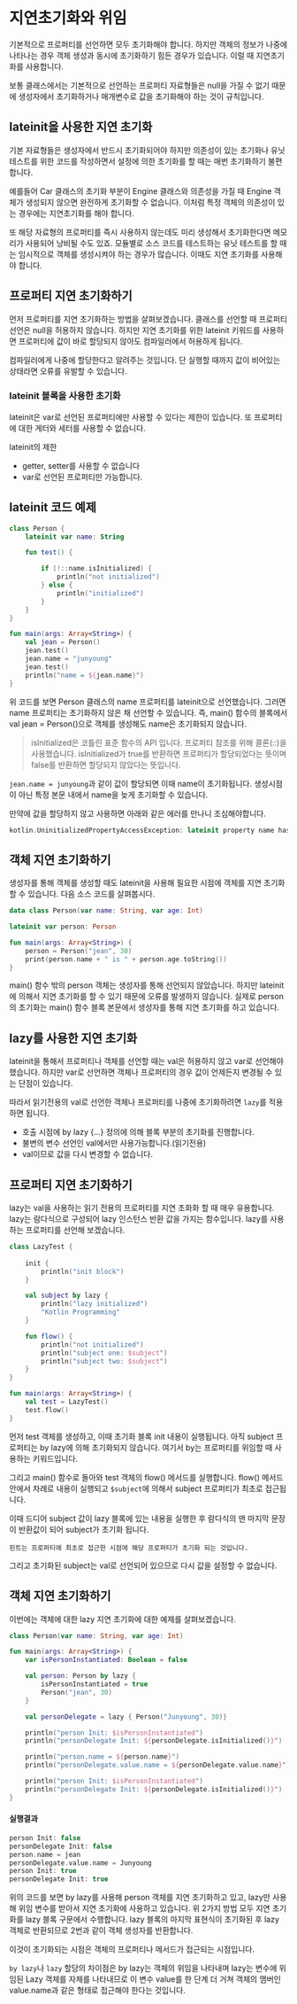 # 지연초기화와 위임

기본적으로 프로퍼티를 선언하면 모두 초기화해야 합니다. 하지만 객체의 정보가 나중에 나타나는 경우 객체 생성과 동시에 초기화하기 힘든 경우가 있습니다. 이럴 때 지연초기화를 사용합니다.

보통 클래스에서는 기본적으로 선언하는 프로퍼티 자료형들은 null을 가질 수 없기 때문에 생성자에서 초기화하거나 매개변수로 값을 초기화해야 하는 것이 규칙입니다.

## lateinit을 사용한 지연 초기화

기본 자료형들은 생성자에서 반드시 초기화되어야 하지만 의존성이 있는 초기화나 유닛 테스트를 위한 코드를 작성하면서 설정에 의한 초기화를 할 때는 매번 초기화하기 불편합니다.

예를들어 Car 클래스의 초기화 부분이 Engine 클래스와 의존성을 가질 때 Engine 객체가 생성되지 않으면 완전하게 초기화할 수 없습니다. 이처럼 특정 객체의 의존성이 있는 경우에는 지연초기화를 해야 합니다.

또 해당 자료형의 프로퍼티를 즉시 사용하지 않는데도 미리 생성해서 초기화한다면 메모리가 사용되어 낭비될 수도 있죠. 모듈별로 소스 코드를 테스트하는 유닛 테스트를 할 때는 임시적으로 객체를 생성시켜야 하는 경우가 많습니다. 이때도 지연 초기화를 사용해야 합니다.

## 프로퍼티 지연 초기화하기

먼저 프로퍼티를 지연 초기화하는 방법을 살펴보겠습니다. 클래스를 선언할 때 프로퍼티 선언은 null을 허용하지 않습니다. 하지만 지연 초기화를 위한 lateinit 키워드를 사용하면 프로퍼티에 값이 바로 할당되지 않아도 컴파일러에서 허용하게 됩니다.

컴파일러에게 나중에 할당한다고 알려주는 것입니다. 단 실행할 때까지 값이 비어있는 상태라면 오류를 유발할 수 있습니다.

### lateinit 블록을 사용한 초기화

lateinit은 var로 선언된 프로퍼티에만 사용할 수 있다는 제한이 있습니다. 또 프로퍼티에 대한 게터와 세터를 사용할 수 없습니다.

lateinit의 제한
- getter, setter를 사용할 수 없습니다
- var로 선언된 프로퍼티만 가능합니다.

## lateinit 코드 예제

```kotlin
class Person {
    lateinit var name: String

    fun test() {

        if (!::name.isInitialized) {
            println("not initialized")
        } else {
            println("initialized")
        }
    }
}

fun main(args: Array<String>) {
    val jean = Person()
    jean.test()
    jean.name = "junyoung"
    jean.test()
    println("name = ${jean.name}")
}
```

위 코드를 보면 Person 클래스의 name 프로퍼티를 lateinit으로 선언했습니다. 그러면 name 프로퍼티는 초기화하지 않은 채 선언할 수 있습니다. 즉, main() 함수의 블록에서 val jean = Person()으로 객체를 생성해도 name은 초기화되지 않습니다. 

> isInitialized은 코틀린 표준 함수의 API 입니다.
프로퍼티 참조를 위해 콜론(::)을 사용했습니다. isInitialized가 true를 반환하면 프로퍼티가 할당되었다는 뜻이며 false를 반환하면 할당되지 않았다는 뜻입니다. 

`jean.name = junyoung`과 같이 값이 할당되면 이때 name이 초기화됩니다. 생성시점이 아닌 특정 본문 내에서 name을 늦게 초기화할 수 있습니다.

만약에 값을 할당하지 않고 사용하면 아래와 같은 에러를 만나니 조심해야합니다.

```kotlin
kotlin.UninitializedPropertyAccessException: lateinit property name has not been initialized
```

## 객체 지연 초기화하기

생성자를 통해 객체를 생성할 때도 lateinit을 사용해 필요한 시점에 객체를 지연 초기화할 수 있습니다. 다음 소스 코드를 살펴봅시다.

```kotlin
data class Person(var name: String, var age: Int)

lateinit var person: Person

fun main(args: Array<String>) {
    person = Person("jean", 30)
    print(person.name + " is " + person.age.toString())
}
```

main() 함수 밖의 person 객체는 생성자를 통해 선언되지 않았습니다. 하지만 lateinit에 의해서 지연 초기화를 할 수 있기 때문에 오류를 발생하지 않습니다. 실제로 person의 초기화는 main() 함수 블록 본문에서 생성자를 통해 지연 초기화를 하고 있습니다.

## lazy를 사용한 지연 초기화

lateinit을 통해서 프로퍼티나 객체를 선언할 때는 val은 허용하지 않고 var로 선언해야 했습니다. 하지만 var로 선언하면 객체나 프로퍼티의 경우 값이 언제든지 변경될 수 있는 단점이 있습니다. 

따라서 읽기전용의 val로 선언한 객체나 프로퍼티를 나중에 초기화하려면 `lazy`를 적용하면 됩니다.

- 호출 시점에 by lazy {...} 정의에 의해 블록 부분의 초기화를 진행합니다.
- 불변의 변수 선언인 val에서만 사용가능합니다.(읽기전용)
- val이므로 값을 다시 변경할 수 없습니다.

## 프로퍼티 지연 초기화하기

lazy는 val을 사용하는 읽기 전용의 프로퍼티를 지연 초화화 할 때 매우 유용합니다. lazy는 람다식으로 구성되어 lazy 인스턴스 반환 값을 가지는 함수입니다. lazy를 사용하는 프로퍼티를 선언해 보겠습니다.


```kotlin
class LazyTest {
    
    init {
        println("init block")
    }

    val subject by lazy {
        println("lazy initialized")
        "Kotlin Programming"
    }

    fun flow() {
        println("not initialized")
        println("subject one: $subject")
        println("subject two: $subject")
    }
}

fun main(args: Array<String>) {
    val test = LazyTest()
    test.flow()
}
```

먼저 test 객체를 생성하고, 이때 초기화 블록 init 내용이 실행됩니다. 아직 subject 프로퍼티는 by lazy에 의해 초기화되지 않습니다. 여기서 by는 프로퍼티를 위임할 때 사용하는 키워드입니다. 

그리고 main() 함수로 돌아와 test 객체의 flow() 메서드를 실행합니다. flow() 메서드 안에서 차례로 내용이 실행되고 `$subject`에 의해서 subject 프로퍼티가 최초로 접근됩니다. 

이때 드디어 subject 값이 lazy 블록에 있는 내용을 실행한 후 람다식의 맨 마지막 문장이 반환값이 되어 subject가 초기화 됩니다.

`핀트는 프로퍼티에 최초로 접근한 시점에 해당 프로퍼티가 초기화 되는 것입니다.`

그리고 초기화된 subject는 val로 선언되어 있으므로 다시 값을 설정할 수 없습니다.


## 객체 지연 초기화하기

이번에는 객체에 대한 lazy 지연 초기화에 대한 예제를 살펴보겠습니다.

```kotlin
class Person(var name: String, var age: Int)

fun main(args: Array<String>) {
    var isPersonInstantiated: Boolean = false

    val person: Person by lazy {
        isPersonInstantiated = true
        Person("jean", 30)
    }

    val personDelegate = lazy { Person("Junyoung", 30)}

    println("person Init: $isPersonInstantiated")
    println("personDelegate Init: ${personDelegate.isInitialized()}")

    println("person.name = ${person.name}")
    println("personDelegate.value.name = ${personDelegate.value.name}")

    println("person Init: $isPersonInstantiated")
    println("personDelegate Init: ${personDelegate.isInitialized()}")
}
```

#### 실행결과

```kotlin
person Init: false
personDelegate Init: false
person.name = jean
personDelegate.value.name = Junyoung
person Init: true
personDelegate Init: true
```

위의 코드를 보면 by lazy를 사용해 person 객체를 지연 초기화하고 있고, lazy만 사용해 위임 변수를 받아서 지연 초기화에 사용하고 있습니다. 위 2가지 방법 모두 지연 초기화를 lazy 블록 구문에서 수행합니다. lazy 블록의 마지막 표현식이 초기화된 후 lazy 객체로 반환되므로 2번과 같이 객체 생성자를 반환합니다.

이것이 초기화되는 시점은 객체의 프로퍼티나 메서드가 접근되는 시점입니다.

`by lazy`나 `lazy` 할당의 차이점은 by lazy는 객체의 위임을 나타내며 lazy는 변수에 위임된 Lazy 객체를 자체를 나타내므로 이 변수 value를 한 단계 더 거쳐 객체의 맴버인 value.name과 같은 형태로 접근해야 한다는 것입니다.
